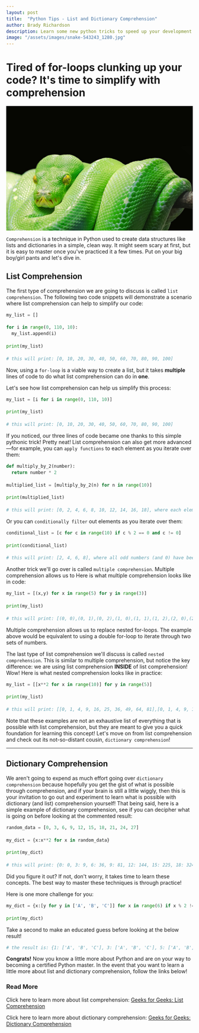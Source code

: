 ```yaml
---
layout: post
title:  "Python Tips - List and Dictionary Comprehension"
author: Brady Richardson
description: Learn some new python tricks to speed up your development and make your code cleaner.   
image: "/assets/images/snake-543243_1280.jpg"
---
```


# Tired of for-loops clunking up your code? It's time to simplify with comprehension
<div style="display: flex; justify-content: center">
  <img src="../assets/images/snake-543243_1280.png" alt="" style="width:600px;"/> 
</div>

`Comprehension` is a technique in Python used to create data structures like lists and dictionaries in a simple, clean way. It might seem scary at first,
but it is easy to master once you've practiced it a few times. Put on your big boy/girl pants and let's dive in.

## List Comprehension

The first type of comprehension we are going to discuss is called `list comprehension`. The following two code snippets will demonstrate a scenario where list comprehension can help to simplify our code:

```python
my_list = []

for i in range(0, 110, 10):
  my_list.append(i)

print(my_list)

# this will print: [0, 10, 20, 30, 40, 50, 60, 70, 80, 90, 100]
```
Now, using a `for-loop` is a viable way to create a list, but it takes **multiple** lines of code to do what list comprehension can do in **one**.

Let's see how list comprehension can help us simplify this process:

```python
my_list = [i for i in range(0, 110, 10)]

print(my_list)

# this will print: [0, 10, 20, 30, 40, 50, 60, 70, 80, 90, 100]
```

If you noticed, our three lines of code became one thanks to this simple pythonic trick! Pretty neat! List comprehension can also get more advanced—for example, you can `apply functions` to each element as you iterate over them:

```python
def multiply_by_2(number):
  return number * 2

multiplied_list = [multiply_by_2(n) for n in range(10)]

print(multiplied_list)

# this will print: [0, 2, 4, 6, 8, 10, 12, 14, 16, 18], where each element from 0-9 has had the multiply_by_2 function applied to them
```

Or you can `conditionally filter` out elements as you iterate over them:

```python
conditional_list = [c for c in range(10) if c % 2 == 0 and c != 0]

print(conditional_list)

# this will print: [2, 4, 6, 8], where all odd numbers (and 0) have been filtered out
```

Another trick we'll go over is called `multiple comprehension`. Multiple comprehension allows us to  Here is what multiple comprehension looks like in code:

```python
my_list = [(x,y) for x in range(5) for y in range(3)]

print(my_list)

# this will print: [(0, 0),(0, 1),(0, 2),(1, 0),(1, 1),(1, 2),(2, 0),(2, 1),(2, 2),(3, 0),(3, 1),(3, 2),(4, 0),(4, 1),(4, 2)]
```

Multiple comprehension allows us to replace nested for-loops. The example above would be equivalent to using a double for-loop to iterate through two sets of numbers.

The last type of list comprehension we'll discuss is called `nested comprehension`. This is similar to multiple comprehension, but notice the key difference: we are using list comprehension **INSIDE** of list comprehension! Wow! Here is what nested comprehension looks like in practice:

```python
my_list = [[x**2 for x in range(10)] for y in range(5)]

print(my_list)

# this will print: [[0, 1, 4, 9, 16, 25, 36, 49, 64, 81],[0, 1, 4, 9, 16, 25, 36, 49, 64, 81],[0, 1, 4, 9, 16, 25, 36, 49, 64, 81],[0, 1, 4, 9, 16, 25, 36, 49, 64, 81],[0, 1, 4, 9, 16, 25, 36, 49, 64, 81]]
```

Note that these examples are not an exhaustive list of everything that is possible with list comprehension, but they are meant to give you a quick foundation for learning this concept! Let's move on from list comprehension and check out its not-so-distant cousin, `dictionary comprehension`!

---

## Dictionary Comprehension

We aren't going to expend as much effort going over `dictionary comprehension` because hopefully you get the gist of what is possible through comprehension, and if your brain is still a little wiggly, then this is your invitation to go out and experiment to learn what is possible with dictionary (and list) comprehension yourself! That being said, here is a simple example of dictionary comprehension, see if you can decipher what is going on before looking at the commented result:

```python
random_data = [0, 3, 6, 9, 12, 15, 18, 21, 24, 27]

my_dict = {x:x**2 for x in random_data}

print(my_dict)

# this will print: {0: 0, 3: 9, 6: 36, 9: 81, 12: 144, 15: 225, 18: 324, 21: 441, 24: 576, 27: 729}
```

Did you figure it out? If not, don't worry, it takes time to learn these concepts. The best way to master these techniques is through practice!

Here is one more challenge for you:

```python
my_dict = {x:[y for y in ['A', 'B', 'C']] for x in range(6) if x % 2 != 0}

print(my_dict)
```

Take a second to make an educated guess before looking at the below result!

```python
# the result is: {1: ['A', 'B', 'C'], 3: ['A', 'B', 'C'], 5: ['A', 'B', 'C']}
```

**Congrats!** Now you know a little more about Python and are on your way to becoming a certified Python master. In the event that you want to learn a little more about list and dictionary comprehension, follow the links below!

### Read More 

Click here to learn more about list comprehension: [Geeks for Geeks: List Comprehension](https://www.geeksforgeeks.org/python-list-comprehension/)

Click here to learn more about dictionary comprehension: [Geeks for Geeks: Dictionary Comprehension](https://www.geeksforgeeks.org/python-dictionary-comprehension/)
